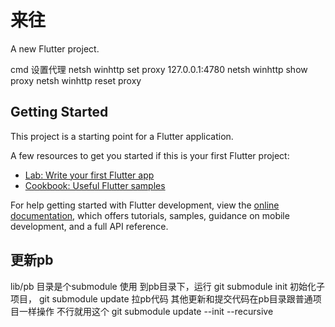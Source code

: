 # 来往

A new Flutter project.

cmd 设置代理
netsh winhttp set proxy 127.0.0.1:4780
netsh winhttp show proxy
netsh winhttp reset proxy

## Getting Started

This project is a starting point for a Flutter application.

A few resources to get you started if this is your first Flutter project:

- [Lab: Write your first Flutter app](https://docs.flutter.dev/get-started/codelab)
- [Cookbook: Useful Flutter samples](https://docs.flutter.dev/cookbook)

For help getting started with Flutter development, view the
[online documentation](https://docs.flutter.dev/), which offers tutorials,
samples, guidance on mobile development, and a full API reference.

## 更新pb
lib/pb 目录是个submodule
使用 到pb目录下，运行 git submodule init 初始化子项目， git submodule update 拉pb代码
其他更新和提交代码在pb目录跟普通项目一样操作
不行就用这个 git submodule update --init --recursive
